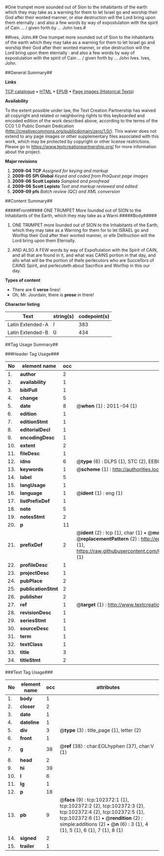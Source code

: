#One trumpet more sounded out of Sion to the inhabitants of the earth which they may take as a warning for them to let Israel go and worship their God after their wonted manner, or else destruction will the Lord bring upon them eternally : and also a few words by way of expostulation with the spirit of Cain ... / given forth by ... John Ives.#

##Ives, John.##
One trumpet more sounded out of Sion to the inhabitants of the earth which they may take as a warning for them to let Israel go and worship their God after their wonted manner, or else destruction will the Lord bring upon them eternally : and also a few words by way of expostulation with the spirit of Cain ... / given forth by ... John Ives.
Ives, John.

##General Summary##

**Links**

[TCP catalogue](http://www.ota.ox.ac.uk/tcp/)  • 
[HTML](http://tei.it.ox.ac.uk/tcp/Texts-HTML/free/A45/A45836.html)  • 
[EPUB](http://tei.it.ox.ac.uk/tcp/Texts-EPUB/free/A45/A45836.epub) • 
[Page images (Historical Texts)](https://historicaltexts.jisc.ac.uk/eebo-14449707e)

**Availability**

To the extent possible under law, the Text Creation Partnership has waived all copyright and related or neighboring rights to this keyboarded and encoded edition of the work described above, according to the terms of the CC0 1.0 Public Domain Dedication (http://creativecommons.org/publicdomain/zero/1.0/). This waiver does not extend to any page images or other supplementary files associated with this work, which may be protected by copyright or other license restrictions. Please go to https://www.textcreationpartnership.org/ for more information about the project.

**Major revisions**

1. __2009-04__ __TCP__ *Assigned for keying and markup*
1. __2009-05__ __SPi Global__ *Keyed and coded from ProQuest page images*
1. __2009-06__ __Scott Lepisto__ *Sampled and proofread*
1. __2009-06__ __Scott Lepisto__ *Text and markup reviewed and edited*
1. __2009-09__ __pfs__ *Batch review (QC) and XML conversion*

##Content Summary##

#####Front#####
ONE TRUMPET More ſounded out of SION to the Inhabitants of the Earth, which they may take as a Warni
#####Body#####

1. ONE TRƲMPET more ſounded out of SION to the Inhabitants of the Earth, which they may take as a Warning for them for to let ISRAEL go and Worſhip their God after their wonted manner, or elſe Deſtruction will the Lord bring upon them Eternally.

1. AND ALSO A FEW words by way of Expoſtulation with the Spirit of CAIN, and all that are found in it, and what was CAINS portion in that day, and alſo what will be the portion of theſe perſecutors who are Succeſſors of CAINS Spirit, and perſecuteth about Sacrifice and Worſhip in this our day.

**Types of content**

  * There are 6 **verse** lines!
  * Oh, Mr. Jourdain, there is **prose** in there!

**Character listing**


|Text|string(s)|codepoint(s)|
|---|---|---|
|Latin Extended-A|ſ|383|
|Latin Extended-B|Ʋ|434|

##Tag Usage Summary##

###Header Tag Usage###

|No|element name|occ|attributes|
|---|---|---|---|
|1.|__author__|2||
|2.|__availability__|1||
|3.|__biblFull__|1||
|4.|__change__|5||
|5.|__date__|8| @__when__ (1) : 2011-04 (1)|
|6.|__edition__|1||
|7.|__editionStmt__|1||
|8.|__editorialDecl__|1||
|9.|__encodingDesc__|1||
|10.|__extent__|2||
|11.|__fileDesc__|1||
|12.|__idno__|6| @__type__ (6) : DLPS (1), STC (2), EEBO-CITATION (1), OCLC (1), VID (1)|
|13.|__keywords__|1| @__scheme__ (1) : http://authorities.loc.gov/ (1)|
|14.|__label__|5||
|15.|__langUsage__|1||
|16.|__language__|1| @__ident__ (1) : eng (1)|
|17.|__listPrefixDef__|1||
|18.|__note__|5||
|19.|__notesStmt__|2||
|20.|__p__|11||
|21.|__prefixDef__|2| @__ident__ (2) : tcp (1), char (1)  •  @__matchPattern__ (2) : ([0-9\-]+):([0-9IVX]+) (1), (.+) (1)  •  @__replacementPattern__ (2) : http://eebo.chadwyck.com/downloadtiff?vid=$1&page=$2 (1), https://raw.githubusercontent.com/textcreationpartnership/Texts/master/tcpchars.xml#$1 (1)|
|22.|__profileDesc__|1||
|23.|__projectDesc__|1||
|24.|__pubPlace__|2||
|25.|__publicationStmt__|2||
|26.|__publisher__|2||
|27.|__ref__|1| @__target__ (1) : http://www.textcreationpartnership.org/docs/. (1)|
|28.|__revisionDesc__|1||
|29.|__seriesStmt__|1||
|30.|__sourceDesc__|1||
|31.|__term__|1||
|32.|__textClass__|1||
|33.|__title__|3||
|34.|__titleStmt__|2||


###Text Tag Usage###

|No|element name|occ|attributes|
|---|---|---|---|
|1.|__body__|1||
|2.|__closer__|2||
|3.|__date__|1||
|4.|__dateline__|1||
|5.|__div__|3| @__type__ (3) : title_page (1), letter (2)|
|6.|__front__|1||
|7.|__g__|38| @__ref__ (38) : char:EOLhyphen (37), char:V (1)|
|8.|__head__|2||
|9.|__hi__|39||
|10.|__l__|6||
|11.|__lg__|1||
|12.|__p__|18||
|13.|__pb__|9| @__facs__ (9) : tcp:102372:1 (1), tcp:102372:2 (2), tcp:102372:3 (2), tcp:102372:4 (2), tcp:102372:5 (1), tcp:102372:6 (1)  •  @__rendition__ (2) : simple:additions (2)  •  @__n__ (6) : 3 (1), 4 (1), 5 (1), 6 (1), 7 (1), 8 (1)|
|14.|__signed__|2||
|15.|__trailer__|1||
